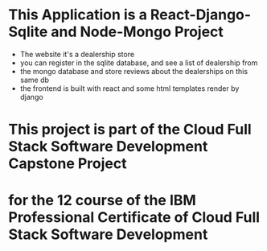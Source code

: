 # This Application is a React-Django-Sqlite and Node-Mongo Project
- The website it's a dealership store
- you can register in the sqlite database, and see a list of dealership from
- the mongo database and store reviews about the dealerships on this same db
- the frontend is built with react and some html templates render by django

# This project is part of the Cloud Full Stack Software Development Capstone Project
# for the 12 course of the IBM Professional Certificate of Cloud Full Stack Software Development
